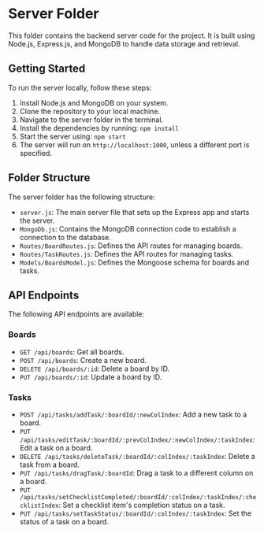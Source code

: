 # Server Folder

This folder contains the backend server code for the project. It is built using Node.js, Express.js, and MongoDB to handle data storage and retrieval.

## Getting Started

To run the server locally, follow these steps:

1. Install Node.js and MongoDB on your system.
2. Clone the repository to your local machine.
3. Navigate to the server folder in the terminal.
4. Install the dependencies by running: `npm install`
5. Start the server using: `npm start`
6. The server will run on `http://localhost:1000`, unless a different port is specified.

## Folder Structure

The server folder has the following structure:

- `server.js`: The main server file that sets up the Express app and starts the server.
- `MongoDb.js`: Contains the MongoDB connection code to establish a connection to the database.
- `Routes/BoardRoutes.js`: Defines the API routes for managing boards.
- `Routes/TaskRoutes.js`: Defines the API routes for managing tasks.
- `Models/BoardsModel.js`: Defines the Mongoose schema for boards and tasks.

## API Endpoints

The following API endpoints are available:

### Boards

- `GET /api/boards`: Get all boards.
- `POST /api/boards`: Create a new board.
- `DELETE /api/boards/:id`: Delete a board by ID.
- `PUT /api/boards/:id`: Update a board by ID.

### Tasks

- `POST /api/tasks/addTask/:boardId/:newColIndex`: Add a new task to a board.
- `PUT /api/tasks/editTask/:boardId/:prevColIndex/:newColIndex/:taskIndex`: Edit a task on a board.
- `DELETE /api/tasks/deleteTask/:boardId/:colIndex/:taskIndex`: Delete a task from a board.
- `PUT /api/tasks/dragTask/:boardId`: Drag a task to a different column on a board.
- `PUT /api/tasks/setChecklistCompleted/:boardId/:colIndex/:taskIndex/:checklistIndex`: Set a checklist item's completion status on a task.
- `PUT /api/tasks/setTaskStatus/:boardId/:colIndex/:taskIndex`: Set the status of a task on a board.
